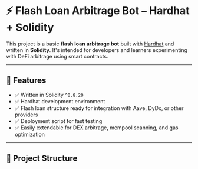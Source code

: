 # ⚡ Flash Loan Arbitrage Bot – Hardhat + Solidity

This project is a basic **flash loan arbitrage bot** built with [Hardhat](https://hardhat.org/) and written in **Solidity**. It's intended for developers and learners experimenting with DeFi arbitrage using smart contracts.

---

## 🚀 Features

- ✅ Written in Solidity `^0.8.20`
- ✅ Hardhat development environment
- ✅ Flash loan structure ready for integration with Aave, DyDx, or other providers
- ✅ Deployment script for fast testing
- ✅ Easily extendable for DEX arbitrage, mempool scanning, and gas optimization

---

## 📂 Project Structure

